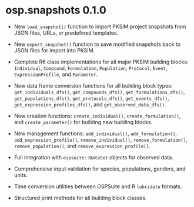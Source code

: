 # osp.snapshots 0.1.0

* New `load_snapshot()` function to import PKSIM project snapshots from JSON 
  files, URLs, or predefined templates.

* New `export_snapshot()` function to save modified snapshots back to JSON files
  for import into PKSIM.

* Complete R6 class implementations for all major PKSIM building blocks:
  `Individual`, `Compound`, `Formulation`, `Population`, `Protocol`, `Event`, 
  `ExpressionProfile`, and `Parameter`.

* New data frame conversion functions for all building block types:
  `get_individuals_dfs()`, `get_compounds_dfs()`, `get_formulations_dfs()`, 
  `get_populations_dfs()`, `get_protocols_dfs()`, `get_events_dfs()`, 
  `get_expression_profiles_dfs()`, and `get_observed_data_dfs()`.

* New creation functions: `create_individual()`, `create_formulation()`, and 
  `create_parameter()` for building new building blocks.

* New management functions: `add_individual()`, `add_formulation()`, 
  `add_expression_profile()`, `remove_individual()`, `remove_formulation()`, 
  `remove_population()`, and `remove_expression_profile()`.

* Full integration with `ospsuite::DataSet` objects for observed data.

* Comprehensive input validation for species, populations, genders, and units.

* Time conversion utilities between OSPSuite and R `lubridate` formats.

* Structured print methods for all building block classes.
